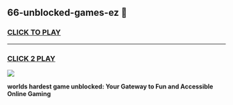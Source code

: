 
## 66-unblocked-games-ez 👋
<h3>
<a href="https://premium.freeplayer.one?title=66-unblocked-games-ez&ref=14F">CLICK TO PLAY</a></h3>
<hr>

<h3>
<a href="https://premium.freeplayer.one?title=66-unblocked-games-ez&ref=14F">CLICK 2 PLAY</a>
  
</h3>

<a href="https://premium.freeplayer.one?title=66-unblocked-games-ez&ref=12F/"><img src="https://clearcache.store/games.png"></a>


**worlds hardest game unblocked: Your Gateway to Fun and Accessible Online Gaming**
